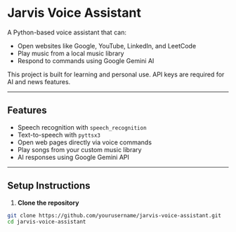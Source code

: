 # Jarvis Voice Assistant

A Python-based voice assistant that can:
- Open websites like Google, YouTube, LinkedIn, and LeetCode  
- Play music from a local music library  
- Respond to commands using Google Gemini AI  

This project is built for learning and personal use. API keys are required for AI and news features.

---

## Features

- Speech recognition with `speech_recognition`  
- Text-to-speech with `pyttsx3`  
- Open web pages directly via voice commands  
- Play songs from your custom music library  
- AI responses using Google Gemini API  

---

## Setup Instructions

1. **Clone the repository**
```bash
git clone https://github.com/yourusername/jarvis-voice-assistant.git
cd jarvis-voice-assistant

